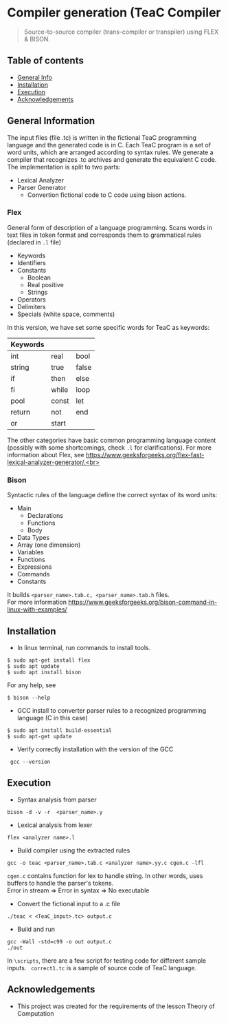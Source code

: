 # Compiler generation (TeaC Compiler
> Source-to-source compiler (trans-compiler or transpiler) using FLEX & BISON.
## Table of contents
* [General Info](#general-information)
* [Installation](#installation)
* [Execution](#execution)
* [Acknowledgements](#acknowledgements)

## General Information
The input files (file .tc) is written in the fictional TeaC programming language and the generated code
is in C. Each TeaC program is a set of word units, which are arranged according to syntax rules. We generate a compiler that recognizes .tc archives and generate the equivalent C code. The implementation is split to two parts:
* Lexical Analyzer
* Parser Generator
  * Convertion fictional code to C code using bison actions.   

### Flex
General form of description of a language programming. Scans words in text files in token format and corresponds them to grammatical rules (declared in `.l` file)
* Keywords
* Identifiers
* Constants
    * Boolean
    * Real positive
    * Strings
* Operators
* Delimiters
* Specials (white space, comments)

In this version, we have set some specific words for TeaC as keywords:

| Keywords |     |  |
| ------------- | ------------- | ------------  |
| int  | real  | bool  |
| string  | true| false  |
| if  | then  | else  |
| fi  | while  | loop |
| pool  | const  | let  |
| return  | not  | end  |
| or  | start  |   |

The other categories have basic common programming language content (possibly with some shortcomings, check `.l` for clarifications). For more information about Flex, see https://www.geeksforgeeks.org/flex-fast-lexical-analyzer-generator/.<br>







### Bison
Syntactic rules of the language define the correct syntax of its word units:
* Main
    * Declarations
    * Functions
    * Body 
* Data Types
* Array (one dimension)
* Variables
* Functions
* Expressions
* Commands
* Constants

It builds `<parser_name>.tab.c, <parser_name>.tab.h` files.<br> For more information https://www.geeksforgeeks.org/bison-command-in-linux-with-examples/

## Installation
* In linux terminal, run commands to install tools. 

```
$ sudo apt-get install flex
$ sudo apt update
$ sudo apt install bison
```


For any help, see
```
$ bison --help
```

* GCC install to converter parser rules to a recognized programming language (C in this case)
```
$ sudo apt install build-essential
$ sudo apt-get update
```
* Verify correctly installation with the version of the GCC
```
 gcc --version
```

## Execution
* Syntax analysis from parser
```
bison -d -v -r  <parser_name>.y
```
* Lexical analysis from lexer
```
flex <analyzer name>.l
```
* Build compiler using the extracted rules
```
gcc -o teac <parser_name>.tab.c <analyzer name>.yy.c cgen.c -lfl
```
```cgen.c``` contains function for lex to handle string. In other words, uses buffers to handle the parser's tokens. <br>Error in stream => Error in syntax => No executable 
 <br>

* Convert the fictional input to a .c file
```
./teac < <TeaC_input>.tc> output.c
 ```
* Build and run
```
gcc -Wall -std=c99 -o out output.c
./out
```
In `\scripts`, there are a few script for testing code for different sample inputs. ` correct1.tc` is a sample of source code of TeaC language. 
## Acknowledgements
- This project was created for the requirements of the lesson Theory of Computation


